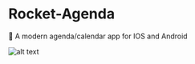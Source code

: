 # Rocket-Agenda
🚀 A modern agenda/calendar app for IOS and Android

![alt text](https://i.imgur.com/QTAPGUw.png)

